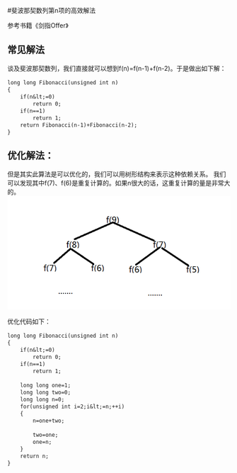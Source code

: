 #斐波那契数列第n项的高效解法
>  
 参考书籍《剑指Offer》 


## 常见解法

谈及斐波那契数列，我们直接就可以想到f(n)=f(n-1)+f(n-2)。于是做出如下解：

```
long long Fibonacci(unsigned int n)
{
    if(n&lt;=0)
        return 0;
    if(n==1)
        return 1;
    return Fibonacci(n-1)+Fibonacci(n-2);
}

```

## 优化解法：

但是其实此算法是可以优化的，我们可以用树形结构来表示这种依赖关系。 我们可以发现其中f(7)、f(6)是重复计算的。如果n很大的话，这重复计算的量是非常大的。 <img src="https://raw.githubusercontent.com/Double2hao/xujiajia_blog/main/img/16210040058090.png" alt="这里写图片描述">

优化代码如下：

```
long long Fibonacci(unsigned int n)
{
    if(n&lt;=0)
        return 0;
    if(n==1)
        return 1;
        
    long long one=1;
    long long two=0;
    long long n=0;
    for(unsigned int i=2;i&lt;=n;++i)
    {
        n=one+two;
        
        two=one;
        one=n;
    }
    return n;
}

```